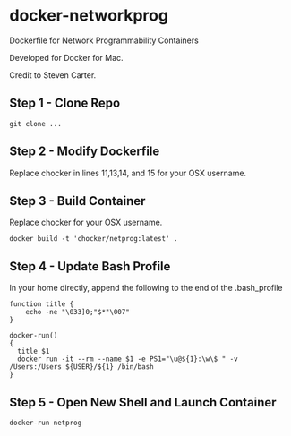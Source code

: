 # docker-networkprog
Dockerfile for Network Programmability Containers

Developed for Docker for Mac.

Credit to Steven Carter.

## Step 1 - Clone Repo
```
git clone ...
```

## Step 2 - Modify Dockerfile
Replace chocker in lines 11,13,14, and 15 for your OSX username.

## Step 3 - Build Container
Replace chocker for your OSX username.

```
docker build -t 'chocker/netprog:latest' .
```

## Step 4 - Update Bash Profile

In your home directly, append the following to the end of the .bash_profile

```
function title {
    echo -ne "\033]0;"$*"\007"
}

docker-run()
{
  title $1
  docker run -it --rm --name $1 -e PS1="\u@${1}:\w\$ " -v /Users:/Users ${USER}/${1} /bin/bash
}
```

## Step 5 - Open New Shell and Launch Container
```
docker-run netprog
```

